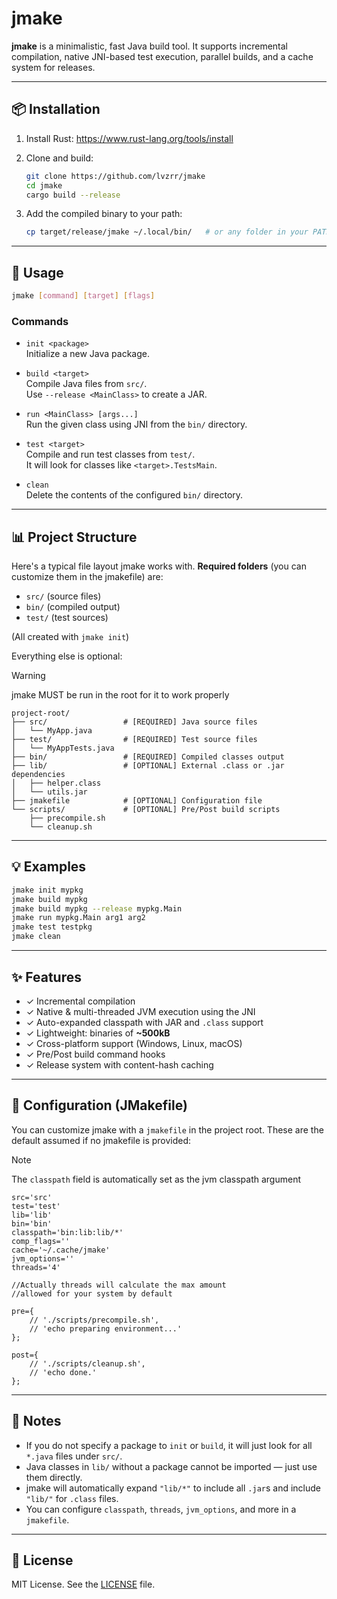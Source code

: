 # jmake

**jmake** is a minimalistic, fast Java build tool. It supports incremental compilation, native JNI-based test execution, parallel builds, and a cache system for releases.

---

## 📦 Installation

1. Install Rust: https://www.rust-lang.org/tools/install

2. Clone and build:

    ```bash
    git clone https://github.com/lvzrr/jmake
    cd jmake
    cargo build --release
    ```

3. Add the compiled binary to your path:

    ```bash
    cp target/release/jmake ~/.local/bin/   # or any folder in your PATH
    ```

---

## 🚀 Usage

```bash
jmake [command] [target] [flags]
```

### Commands

- `init <package>`  
  Initialize a new Java package.

- `build <target>`  
  Compile Java files from `src/`.  
  Use `--release <MainClass>` to create a JAR.

- `run <MainClass> [args...]`  
  Run the given class using JNI from the `bin/` directory.

- `test <target>`  
  Compile and run test classes from `test/`.  
  It will look for classes like `<target>.TestsMain`.

- `clean`  
  Delete the contents of the configured `bin/` directory.

---

## 📊 Project Structure

Here's a typical file layout jmake works with. 
**Required folders** (you can customize them in the jmakefile) are:
- `src/` (source files)
- `bin/` (compiled output)
- `test/` (test sources)

(All created with `jmake init`)

Everything else is optional:

> [!WARNING]
> jmake MUST be run in the root for it to work properly
```
project-root/
├── src/                 # [REQUIRED] Java source files
│   └── MyApp.java
├── test/                # [REQUIRED] Test source files
│   └── MyAppTests.java
├── bin/                 # [REQUIRED] Compiled classes output
├── lib/                 # [OPTIONAL] External .class or .jar dependencies
│   ├── helper.class
│   └── utils.jar
├── jmakefile            # [OPTIONAL] Configuration file
└── scripts/             # [OPTIONAL] Pre/Post build scripts
    ├── precompile.sh
    └── cleanup.sh
```

---

## 💡 Examples

```bash
jmake init mypkg
jmake build mypkg
jmake build mypkg --release mypkg.Main
jmake run mypkg.Main arg1 arg2
jmake test testpkg
jmake clean
```

---

## ✨ Features

- ✓ Incremental compilation  
- ✓ Native & multi-threaded JVM execution using the JNI  
- ✓ Auto-expanded classpath with JAR and `.class` support  
- ✓ Lightweight: binaries of **~500kB**  
- ✓ Cross-platform support (Windows, Linux, macOS)  
- ✓ Pre/Post build command hooks  
- ✓ Release system with content-hash caching  

---

## 📝 Configuration (JMakefile)

You can customize jmake with a `jmakefile` in the project root. These are the default assumed if no jmakefile is provided:

> [!NOTE]
> The `classpath` field is automatically set as the jvm classpath argument

```jmakefile
src='src'
test='test'
lib='lib'
bin='bin'
classpath='bin:lib:lib/*'
comp_flags=''
cache='~/.cache/jmake'
jvm_options=''
threads='4'

//Actually threads will calculate the max amount 
//allowed for your system by default

pre={
    // './scripts/precompile.sh',
    // 'echo preparing environment...'
};

post={
    // './scripts/cleanup.sh',
    // 'echo done.'
};
```

---

## 📝 Notes

- If you do not specify a package to `init` or `build`, it will just look for all `*.java` files under `src/`.  
- Java classes in `lib/` without a package cannot be imported — just use them directly.  
- jmake will automatically expand `"lib/*"` to include all `.jar`s and include `"lib/"` for `.class` files.  
- You can configure `classpath`, `threads`, `jvm_options`, and more in a `jmakefile`.  

---

## 💼 License

MIT License. See the [LICENSE](./LICENSE) file.


